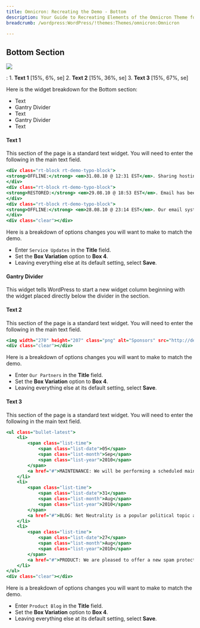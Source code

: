 ```yaml
---
title: Omnicron: Recreating the Demo - Bottom
description: Your Guide to Recreating Elements of the Omnicron Theme for WordPress
breadcrumb: /wordpress:WordPress/!themes:Themes/omnicron:Omnicron

---
```


Bottom Section
-----

![][demo]

:   1. **Text 1** [15%, 6%, se]
    2. **Text 2** [15%, 36%, se]
    3. **Text 3** [15%, 67%, se]

Here is the widget breakdown for the Bottom section:

* Text
* Gantry Divider
* Text
* Gantry Divider
* Text

#### Text 1

This section of the page is a standard text widget. You will need to enter the following in the main text field.

~~~ .html
<div class="rt-block rt-demo-typo-block">
<strong>OFFLINE:</strong> <em>31.08.10 @ 12:31 EST</em>. Sharing hosting servers are currently disabled due to a backup error. <a href="#">http://bit.ly/bWZUiKq</a>
</div>
<div class="rt-block rt-demo-typo-block">
<strong>RESTORED:</strong> <em>29.08.10 @ 18:53 EST</em>. Email has been restored. All received messages are now synced. <a href="#">http://bit.ly/cWXUiFt</a>
</div>
<div class="rt-block rt-demo-typo-block">
<strong>OFFLINE:</strong> <em>28.08.10 @ 23:14 EST</em>. Our email system is down. Backup servers are trapping all sent emails. <a href="#">http://bit.ly/wQDSpKl</a>
</div>
<div class="clear"></div>
~~~

Here is a breakdown of options changes you will want to make to match the demo.

* Enter `Service Updates` in the **Title** field.
* Set the **Box Variation** option to **Box 4**.
* Leaving everything else at its default setting, select **Save**.

#### Gantry Divider

This widget tells WordPress to start a new widget column beginning with the widget placed directly below the divider in the section.

#### Text 2

This section of the page is a standard text widget. You will need to enter the following in the main text field.

~~~ .html
<img width="270" height="207" class="png" alt="Sponsors" src="http://demo.rockettheme.com/live/wordpress/omnicron/wp-content/rockettheme/rt_omnicron_wp/frontpage/sponsors.png" />
<div class="clear"></div>
~~~

Here is a breakdown of options changes you will want to make to match the demo.

* Enter `Our Partners` in the **Title** field.
* Set the **Box Variation** option to **Box 4**.
* Leaving everything else at its default setting, select **Save**.

#### Text 3

This section of the page is a standard text widget. You will need to enter the following in the main text field.

~~~ .html
<ul class="bullet-latest">
    <li>
        <span class="list-time">
            <span class="list-date">05</span>
            <span class="list-month">Sep</span>
            <span class="list-year">2010</span>
        </span>
        <a href="#">MAINTENANCE: We will be performing a scheduled maintenance of all our servers on 14 Sep 2010 at 00.00 EST.</a>
    </li>
    <li>
        <span class="list-time">
            <span class="list-date">31</span>
            <span class="list-month">Aug</span>
            <span class="list-year">2010</span>
        </span>
        <a href="#">BLOG: Net Neutrality is a popular political topic at present, and we stand by its main aims, to ensure freedom is maintained.</a>
    </li>
    <li>
        <span class="list-time">
            <span class="list-date">27</span>
            <span class="list-month">Aug</span>
            <span class="list-year">2010</span>
        </span>
        <a href="#">PRODUCT: We are pleased to offer a new spam protection system for all our clients, with a 30% off introductory offer.</a>
    </li>
</ul>
<div class="clear"></div>
~~~

Here is a breakdown of options changes you will want to make to match the demo.

* Enter `Product Blog` in the **Title** field.
* Set the **Box Variation** option to **Box 4**.
* Leaving everything else at its default setting, select **Save**.

[demo]: assets/demo_3.jpeg
